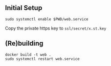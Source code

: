 
## Initial Setup

    sudo systemctl enable $PWD/web.service

Copy the private https key to `ssl/secret/x.st.key`

## (Re)building

    docker build -t web .
    sudo systemctl restart web.service

